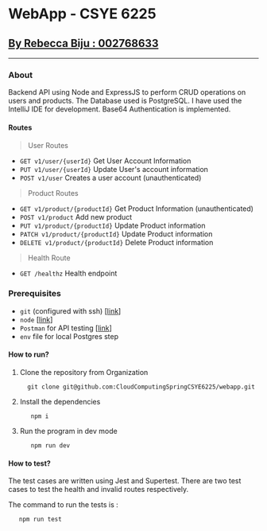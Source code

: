 # WebApp - CSYE 6225

## <ins>By Rebecca Biju : 002768633</ins>
---

### About
Backend API using Node and ExpressJS to perform CRUD operations on users and products.
The Database used is PostgreSQL.
I have used the IntelliJ IDE for development. 
Base64 Authentication is implemented.

#### Routes
> User Routes
- `GET v1/user/{userId}` Get User Account Information
- `PUT v1/user/{userId}` Update User's account information
- `POST v1/user` Creates a user account (unauthenticated)

> Product Routes
- `GET v1/product/{productId}` Get Product Information (unauthenticated)
- `POST v1/product` Add new product
- `PUT v1/product/{productId}` Update Product information
- `PATCH v1/product/{productId}` Update Product information
- `DELETE v1/product/{productId}` Delete Product information

> Health Route
- `GET /healthz` Health endpoint

### Prerequisites
- `git` (configured with ssh) [[link](https://git-scm.com/downloads)]
- `node` [[link](https://nodejs.org/en/download/)]
- `Postman` for API testing [[link](https://www.postman.com/downloads/)]
- `env` file for local Postgres step

#### How to run?
1. Clone the repository from Organization
    ```shell
      git clone git@github.com:CloudComputingSpringCSYE6225/webapp.git
    ```
2. Install the dependencies
   ```shell
      npm i
    ```
3. Run the program in dev mode
   ```shell
      npm run dev
    ```

#### How to test?
The test cases are written using Jest and Supertest. There are two test cases to test the health and invalid routes respectively.

The command to run the tests is :
   ```shell
      npm run test
   ```